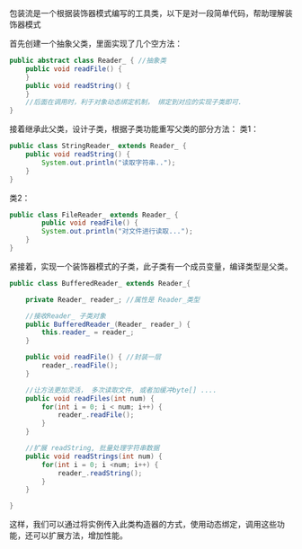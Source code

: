 包装流是一个根据装饰器模式编写的工具类，以下是对一段简单代码，帮助理解装饰器模式

首先创建一个抽象父类，里面实现了几个空方法：
```java
public abstract class Reader_ { //抽象类
    public void readFile() {
    }
    public void readString() {
    }
    //后面在调用时，利于对象动态绑定机制， 绑定到对应的实现子类即可.
}

```
接着继承此父类，设计子类，根据子类功能重写父类的部分方法：
类1：
```java
public class StringReader_ extends Reader_ {
    public void readString() {
        System.out.println("读取字符串..");
    }
}
```
类2：
```java
public class FileReader_ extends Reader_ {
        public void readFile() {
        System.out.println("对文件进行读取...");
    }
}
```

紧接着，实现一个装饰器模式的子类，此子类有一个成员变量，编译类型是父类。

```java
public class BufferedReader_ extends Reader_{

    private Reader_ reader_; //属性是 Reader_类型

    //接收Reader_ 子类对象
    public BufferedReader_(Reader_ reader_) {
        this.reader_ = reader_;
    }

    public void readFile() { //封装一层
        reader_.readFile();
    }

    //让方法更加灵活， 多次读取文件, 或者加缓冲byte[] ....
    public void readFiles(int num) {
        for(int i = 0; i < num; i++) {
            reader_.readFile();
        }
    }

    //扩展 readString, 批量处理字符串数据
    public void readStrings(int num) {
        for(int i = 0; i <num; i++) {
            reader_.readString();
        }
    }

}
```
这样，我们可以通过将实例传入此类构造器的方式，使用动态绑定，调用这些功能，还可以扩展方法，增加性能。
